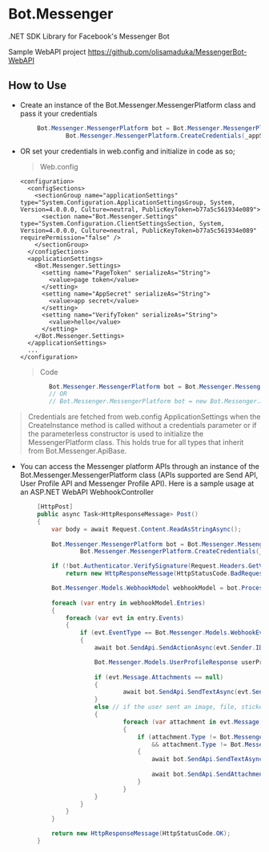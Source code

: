 # Bot.Messenger
.NET SDK Library for Facebook's Messenger Bot

Sample WebAPI project https://github.com/olisamaduka/MessengerBot-WebAPI

## How to Use

- Create an instance of the Bot.Messenger.MessengerPlatform class and pass it your credentials

```csharp
        Bot.Messenger.MessengerPlatform bot = Bot.Messenger.MessengerPlatform.CreateInstance(
                Bot.Messenger.MessengerPlatform.CreateCredentials(_appSecret, _pageToken, _verifyToken));
```

- OR set your credentials in web.config and initialize in code as so;

    > Web.config

    ```markup
    <configuration>
      <configSections>
        <sectionGroup name="applicationSettings" type="System.Configuration.ApplicationSettingsGroup, System, Version=4.0.0.0, Culture=neutral, PublicKeyToken=b77a5c561934e089">
          <section name="Bot.Messenger.Settings" type="System.Configuration.ClientSettingsSection, System, Version=4.0.0.0, Culture=neutral, PublicKeyToken=b77a5c561934e089" requirePermission="false" />
        </sectionGroup>
      </configSections>
      <applicationSettings>
        <Bot.Messenger.Settings>
          <setting name="PageToken" serializeAs="String">
            <value>page token</value>
          </setting>
          <setting name="AppSecret" serializeAs="String">
            <value>app secret</value>
          </setting>
          <setting name="VerifyToken" serializeAs="String">
            <value>hello</value>
          </setting>
        </Bot.Messenger.Settings>
      </applicationSettings>
      ...
    </configuration>
    ```

  > Code

    ```csharp
            Bot.Messenger.MessengerPlatform bot = Bot.Messenger.MessengerPlatform.CreateInstance();
            // OR
            // Bot.Messenger.MessengerPlatform bot = new Bot.Messenger.MessengerPlatform();
    ```

> Credentials are fetched from web.config ApplicationSettings when the CreateInstance method is called without a credentials parameter or if the parameterless constructor is used to initialize the MessengerPlatform class. This holds true for all types that inherit from Bot.Messenger.ApiBase.
>

- You can access the Messenger platform APIs through an instance of the Bot.Messenger.MessengerPlatform class (APIs supported are Send API, User Profile API and Messenger Profile API).  Here is a sample usage at an ASP.NET WebAPI WebhookController 

```csharp
        [HttpPost]
        public async Task<HttpResponseMessage> Post()
        {
            var body = await Request.Content.ReadAsStringAsync();
            
            Bot.Messenger.MessengerPlatform bot = Bot.Messenger.MessengerPlatform.CreateInstance(
                    Bot.Messenger.MessengerPlatform.CreateCredentials(_appSecret, _pageToken, _verifyToken));

            if (!bot.Authenticator.VerifySignature(Request.Headers.GetValues("X-Hub-Signature").FirstOrDefault(), body))
                return new HttpResponseMessage(HttpStatusCode.BadRequest);

            Bot.Messenger.Models.WebhookModel webhookModel = bot.ProcessWebhookRequest(body);
            
            foreach (var entry in webhookModel.Entries)
            {
                foreach (var evt in entry.Events)
                {                
                    if (evt.EventType == Bot.Messenger.Models.WebhookEventType.MessageReceivedCallback)
                    {
                        await bot.SendApi.SendActionAsync(evt.Sender.ID, Bot.Messenger.Models.SenderAction.typing_on);

                        Bot.Messenger.Models.UserProfileResponse userProfileRsp = await bot.UserProfileApi.GetUserProfileAsync(evt.Sender.ID);
                        
                        if (evt.Message.Attachments == null)
                        {
                                await bot.SendApi.SendTextAsync(evt.Sender.ID, $"Hello {userProfileRsp?.FirstName} :)");
                        }
                        else // if the user sent an image, file, sticker etc., we send it back to them
                        {
                                foreach (var attachment in evt.Message.Attachments)
                                {
                                    if (attachment.Type != Bot.Messenger.Models.AttachmentType.fallback
                                        && attachment.Type != Bot.Messenger.Models.AttachmentType.location)
                                    {
                                        await bot.SendApi.SendTextAsync(evt.Sender.ID, $"Hello {userProfileRsp?.FirstName}, you sent this and we thought it would be nice we sent it back :)");
                                    
                                        await bot.SendApi.SendAttachmentAsync(evt.Sender.ID, attachment);
                                    }
                                }
                        }
                    }
                }
            }

            return new HttpResponseMessage(HttpStatusCode.OK);
        }
```




